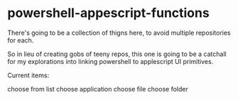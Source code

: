 # powershell-appescript-functions
There's going to be a collection of thigns here, to avoid multiple repositories for each.

So in lieu of creating gobs of teeny repos, this one is going to be a catchall for my explorations into linking powershell to applescript UI primitives.

Current items:

choose from list
choose application
choose file
choose folder
